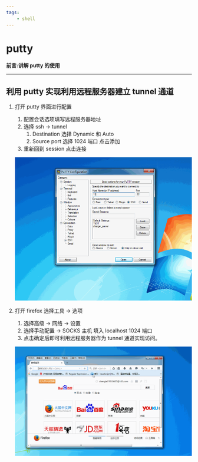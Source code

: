 ```yaml
---
tags:  
    - shell
---
```


# putty

**前言:讲解 putty 的使用**

---

## 利用 putty 实现利用远程服务器建立 tunnel 通道
1. 打开 putty 界面进行配置
    1. 配置会话选项填写远程服务器地址
    2. 选择 ssh -> tunnel 
        1. Destination 选择 Dynamic 和 Auto
        2. Source port 选择 1024 端口 点击添加
    3. 重新回到 session 点击连接
    
    ![](./img/2016-12-02-putty.gif)

2. 打开 firefox 选择工具 -> 选项
    1. 选择高级 ->  网络 -> 设置
    2. 选择手动配置 -> SOCKS 主机 
        填入 localhost 1024 端口
    3. 点击确定后即可利用远程服务器作为 tunnel 通道实现访问。

	![](./img/2016-12-02-putty1.gif)


